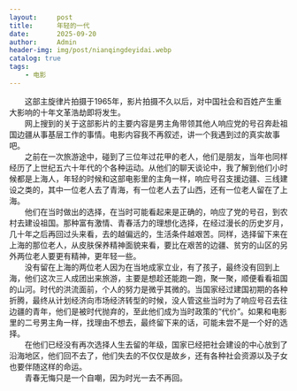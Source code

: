 ```yaml
---
layout:     post
title:      年轻的一代
date:       2025-09-20
author:     Admin
header-img: img/post/nianqingdeyidai.webp
catalog: true
tags:
    - 电影
---
```

&emsp;&emsp;这部主旋律片拍摄于1965年，影片拍摄不久以后，对中国社会和百姓产生重大影响的十年文革浩劫即将发生。
<br>
&emsp;&emsp;网上搜到的关于这部影片的主要内容是男主角带领其他人响应党的号召奔赴祖国边疆从事基层工作的事情。电影内容我不再叙述，讲一个我遇到过的真实故事吧。
<br>
&emsp;&emsp;之前在一次旅游途中，碰到了三位年过花甲的老人，他们是朋友，当年也同样经历了上世纪五六十年代的个各种运动。从他们的聊天谈论中，我了解到他们小时候都是上海人，年轻的时候和这部电影里的主角一样，响应号召支援边疆、三线建设之类的，其中一位老人去了青海，有一位老人去了山西，还有一位老人留在了上海。
<br>
&emsp;&emsp;他们在当时做出的选择，在当时可能看起来是正确的，响应了党的号召，到农村去建设祖国。那种富有激情、青春活力的理想化选择，在经过漫长的历史岁月，几十年之后再回过头来看，去的越偏远的，生活条件越艰苦。同样，选择留下来在上海的那位老人，从皮肤保养精神面貌来看，要比在艰苦的边疆、贫穷的山区的另外两位老人要更有精神，更年轻一些。
<br>
&emsp;&emsp;没有留在上海的两位老人因为在当地成家立业，有了孩子，最终没有回到上海，他们这次三人成团出来旅游，主要是想趁还能跑一跑，聚一聚，顺便看看祖国的山河。时代的洪流面前，个人的努力是微乎其微的。当国家经过建国初期的各种折腾，最终从计划经济向市场经济转型的时候，没人管这些当时为了响应号召去往边疆的青年，他们是被时代抛弃的，至此他们成为当时政策的“代价”。如果和电影里的二号男主角一样，找理由不想去，最终留下来的话，可能未尝不是一个好的选择。
<br>
&emsp;&emsp;在他们已经没有再次选择人生去留的年级，国家已经把社会建设的中心放到了沿海地区，他们回不去了，他们失去的不仅仅是故乡，还有各种社会资源以及子女也要伴随这样的命运。
<br>
&emsp;&emsp;青春无悔只是一个自嘲，因为时光一去不再回。
